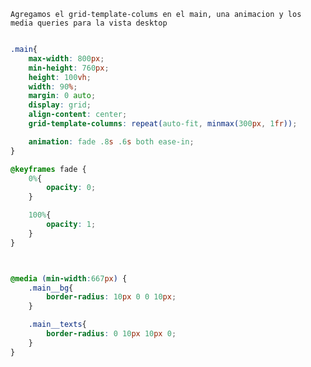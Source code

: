 

`Agregamos el grid-template-colums en el main, una animacion y los media queries para la vista desktop`


```css

.main{
    max-width: 800px;
    min-height: 760px;
    height: 100vh;
    width: 90%;
    margin: 0 auto;
    display: grid;
    align-content: center;
    grid-template-columns: repeat(auto-fit, minmax(300px, 1fr));

    animation: fade .8s .6s both ease-in;
}

@keyframes fade {
    0%{
        opacity: 0;
    }

    100%{
        opacity: 1;
    }
}



@media (min-width:667px) {
    .main__bg{
        border-radius: 10px 0 0 10px;
    }

    .main__texts{
        border-radius: 0 10px 10px 0;
    }
}


```
